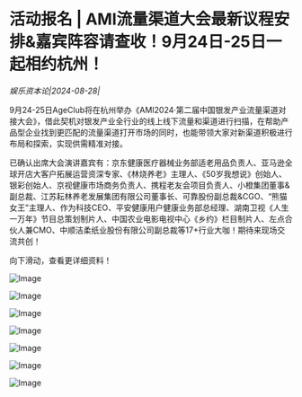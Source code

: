 # 活动报名 | AMI流量渠道大会最新议程安排&嘉宾阵容请查收！9月24日-25日一起相约杭州！

*娱乐资本论|2024-08-28|*

9月24-25日AgeClub将在杭州举办《AMI2024·第二届中国银发产业流量渠道对接大会》，借此契机对银发产业全行业的线上线下流量和渠道进行扫描，在帮助产品型企业找到更匹配的流量渠道打开市场的同时，也能带领大家对新渠道积极进行布局和探索，实现供需精准对接。

已确认出席大会演讲嘉宾有：京东健康医疗器械业务部适老用品负责人、亚马逊全球开店大客户拓展运营资深专家、《林烧养老》主理人、《50岁我想说》创始人、银彩创始人、京视健康市场商务负责人、携程老友会项目负责人、小橙集团董事&副总裁、江苏耘林养老发展集团有限公司董事长、可靠股份副总裁&CGO、“熊猫女王”主理人、作为科技CEO、平安健康用户健康业务部总经理、湖南卫视《人生一万年》节目总策划制片人、中国农业电影电视中心《乡约》栏目制片人、左点合伙人兼CMO、中顺洁柔纸业股份有限公司副总裁等17+行业大咖！期待来现场交流共创！

向下滑动，查看更详细资料！

![Image](https://p3-sign.toutiaoimg.com/tos-cn-i-axegupay5k/71caf14356af442db69b36853ac6a0ec~noop.image?_iz=58558&from=article.pc_detail&lk3s=953192f4&x-expires=1725432594&x-signature=TyP%2BMt13hQHlZEXnpHBMu9%2FxEcQ%3D)

![Image](https://p3-sign.toutiaoimg.com/tos-cn-i-6w9my0ksvp/391dc14cb145467d8432fc2dab47301f~noop.image?_iz=58558&from=article.pc_detail&lk3s=953192f4&x-expires=1725432594&x-signature=XhTGI5ZO2EKWhBuOPDrP75zuVn4%3D)

![Image](https://p3-sign.toutiaoimg.com/tos-cn-i-6w9my0ksvp/2b418869e6224ff5bcd76b9f680c2c2c~noop.image?_iz=58558&from=article.pc_detail&lk3s=953192f4&x-expires=1725432594&x-signature=Xln1iXRnwWyt5Q63mkZfUr0xiSg%3D)

![Image](https://p3-sign.toutiaoimg.com/tos-cn-i-6w9my0ksvp/3d6cef1a4cdd4256b9bd42bd30141de1~noop.image?_iz=58558&from=article.pc_detail&lk3s=953192f4&x-expires=1725432594&x-signature=UEEhlpGnIzAk3hx0YiSH25P1BtQ%3D)

![Image](https://p3-sign.toutiaoimg.com/tos-cn-i-6w9my0ksvp/f0932d94a290493fac65ff9c9eebdd79~noop.image?_iz=58558&from=article.pc_detail&lk3s=953192f4&x-expires=1725432594&x-signature=7ME%2BWXj8%2FUlsy8rkQ0XvRlPhJHk%3D)

![Image](https://p3-sign.toutiaoimg.com/tos-cn-i-6w9my0ksvp/77e5fb1e705c44828d6470994d3e9653~noop.image?_iz=58558&from=article.pc_detail&lk3s=953192f4&x-expires=1725432594&x-signature=SwpDNnJ6jIgx1asxoXlnbsMuIh4%3D)

![Image](https://p3-sign.toutiaoimg.com/tos-cn-i-6w9my0ksvp/b3149cd72f6b40fc819295bb32f9b3d4~noop.image?_iz=58558&from=article.pc_detail&lk3s=953192f4&x-expires=1725432594&x-signature=3CbxVeKBIzNgQ6Cs00fazDqdKjU%3D)


